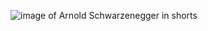 ![image of Arnold Schwarzenegger in shorts](https://hips.hearstapps.com/esquireuk.cdnds.net/16/16/1461240265-arnold-schwarzenegger-2.jpg)
